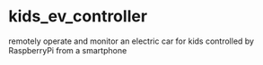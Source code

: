 # kids_ev_controller
remotely operate and monitor an electric car for kids controlled by RaspberryPi from a smartphone
